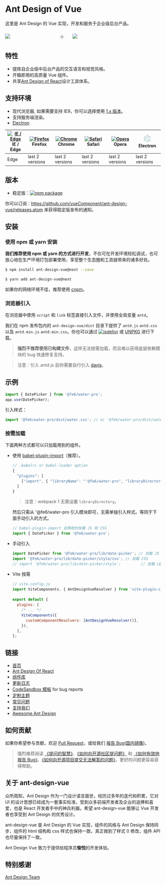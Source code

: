 # Ant Design of Vue

这里是 Ant Design 的 Vue 实现，开发和服务于企业级后台产品。

<div class="pic-plus">
  <img width="150" src="https://gw.alipayobjects.com/zos/rmsportal/KDpgvguMpGfqaHPjicRK.svg" />
  <span>+</span>
  <img width="160" src="https://qn.antdv.com/vue.png" />
</div>

<style>
.pic-plus > * {
  display: inline-block !important;
  vertical-align: middle;
}
.pic-plus span {
  font-size: 30px;
  color: #aaa;
  margin: 0 20px;
}
</style>

## 特性

- 提炼自企业级中后台产品的交互语言和视觉风格。
- 开箱即用的高质量 Vue 组件。
- 共享[Ant Design of React](http://ant-design.gitee.io/docs/spec/introduce-cn)设计工具体系。

## 支持环境

- 现代浏览器, 如果需要支持 IE9，你可以选择使用 [1.x 版本](https://1x.antdv.com/)。
- 支持服务端渲染。
- [Electron](https://electronjs.org/)

| [<img src="https://raw.githubusercontent.com/alrra/browser-logos/master/src/edge/edge_48x48.png" alt="IE / Edge" width="24px" height="24px" />](http://godban.github.io/browsers-support-badges/)<br/>IE / Edge | [<img src="https://raw.githubusercontent.com/alrra/browser-logos/master/src/firefox/firefox_48x48.png" alt="Firefox" width="24px" height="24px" />](http://godban.github.io/browsers-support-badges/)<br/>Firefox | [<img src="https://raw.githubusercontent.com/alrra/browser-logos/master/src/chrome/chrome_48x48.png" alt="Chrome" width="24px" height="24px" />](http://godban.github.io/browsers-support-badges/)<br/>Chrome | [<img src="https://raw.githubusercontent.com/alrra/browser-logos/master/src/safari/safari_48x48.png" alt="Safari" width="24px" height="24px" />](http://godban.github.io/browsers-support-badges/)<br/>Safari | [<img src="https://raw.githubusercontent.com/alrra/browser-logos/master/src/opera/opera_48x48.png" alt="Opera" width="24px" height="24px" />](http://godban.github.io/browsers-support-badges/)<br/>Opera | [<img src="https://raw.githubusercontent.com/alrra/browser-logos/master/src/electron/electron_48x48.png" alt="Electron" width="24px" height="24px" />](http://godban.github.io/browsers-support-badges/)<br/>Electron |
| --- | --- | --- | --- | --- | --- |
| Edge | last 2 versions | last 2 versions | last 2 versions | last 2 versions | last 2 versions |

## 版本

- 稳定版：[![npm package](https://img.shields.io/npm/v/ant-design-vue/next.svg?style=flat-square)](https://www.npmjs.org/package/ant-design-vue)

你可以订阅：https://github.com/vueComponent/ant-design-vue/releases.atom 来获得稳定版发布的通知。

## 安装

### 使用 npm 或 yarn 安装

**我们推荐使用 npm 或 yarn 的方式进行开发**，不仅可在开发环境轻松调试，也可放心地在生产环境打包部署使用，享受整个生态圈和工具链带来的诸多好处。

```bash
$ npm install ant-design-vue@next --save
```

```bash
$ yarn add ant-design-vue@next
```

如果你的网络环境不佳，推荐使用 [cnpm](https://github.com/cnpm/cnpm)。

### 浏览器引入

在浏览器中使用 `script` 和 `link` 标签直接引入文件，并使用全局变量 `antd`。

我们在 npm 发布包内的 `ant-design-vue/dist` 目录下提供了 `antd.js` `antd.css` 以及 `antd.min.js` `antd.min.css`。你也可以通过 [![jsdelivr](https://data.jsdelivr.com/v1/package/npm/ant-design-vue/badge)](https://www.jsdelivr.com/package/npm/ant-design-vue) 或 [UNPKG](https://unpkg.com/ant-design-vue/dist/) 进行下载。

> **强烈不推荐使用已构建文件**，这样无法按需加载，而且难以获得底层依赖模块的 bug 快速修复支持。

> 注意：引入 antd.js 前你需要自行引入 [dayjs](https://day.js.org/)。

## 示例

```jsx
import { DatePicker } from '@fe6/water-pro';
app.use(DatePicker);
```

引入样式：

```jsx
import '@fe6/water-pro/dist/water.css'; // or '@fe6/water-pro/dist/water.less'
```

### 按需加载

下面两种方式都可以只加载用到的组件。

- 使用 [babel-plugin-import](https://github.com/ant-design/babel-plugin-import)（推荐）。

  ```jsx
  // .babelrc or babel-loader option
  {
    "plugins": [
      ["import", { "libraryName": "'@fe6/water-pro", "libraryDirectory": "es", "style": "css" }] // `style: true` 会加载 less 文件
    ]
  }
  ```

  > 注意：webpack 1 无需设置 `libraryDirectory`。

  然后只需从 '@fe6/water-pro 引入模块即可，无需单独引入样式。等同于下面手动引入的方式。

  ```jsx
  // babel-plugin-import 会帮助你加载 JS 和 CSS
  import { DatePicker } from '@fe6/water-pro';
  ```

- 手动引入

  ```jsx
  import DatePicker from '@fe6/water-pro/lib/date-picker'; // 加载 JS
  import '@fe6/water-pro/lib/date-picker/style/css'; // 加载 CSS
  // import '@fe6/water-pro/lib/date-picker/style';         // 加载 LESS
  ```

- Vite 按需

  ```js
  // vite.config.js
  import ViteComponents, { AntDesignVueResolver } from 'vite-plugin-components';

  export default {
    plugins: [
      /* ... */
      ViteComponents({
        customComponentResolvers: [AntDesignVueResolver()],
      }),
    ],
  };
  ```

## 链接

- [首页](https://www.antdv.com/)
- [Ant Design Of React](https://ant.design/)
- [组件库](https://www.antdv.com/docs/vue/introduce-cn)
- [更新日志](/docs/vue/changelog-cn)
- [CodeSandbox 模板](https://codesandbox.io/s/agitated-franklin-1w72v) for bug reports
- [定制主题](/docs/vue/customize-theme-cn)
- [常见问题](/docs/vue/faq-cn)
- [支持我们](/docs/vue/sponsor-cn)
- [Awesome Ant Design](https://github.com/vueComponent/ant-design-vue-awesome)

## 如何贡献

如果你希望参与贡献，欢迎 [Pull Request](https://github.com/vueComponent/ant-design-vue/pulls)，或给我们 [报告 Bug](https://vuecomponent.github.io/issue-helper/)([国内镜像](http://ant-design-vue.gitee.io/issue-helper/))。

> 强烈推荐阅读 [《提问的智慧》](https://github.com/ryanhanwu/How-To-Ask-Questions-The-Smart-Way)、[《如何向开源社区提问题》](https://github.com/seajs/seajs/issues/545) 和 [《如何有效地报告 Bug》](http://www.chiark.greenend.org.uk/%7Esgtatham/bugs-cn.html)、[《如何向开源项目提交无法解答的问题》](https://zhuanlan.zhihu.com/p/25795393)，更好的问题更容易获得帮助。

## 关于 ant-design-vue

众所周知，Ant Design 作为一门设计语言面世，经历过多年的迭代和积累，它对 UI 的设计思想已经成为一套事实标准，受到众多前端开发者及企业的追捧和喜爱，也是 React 开发者手中的神兵利器。希望 ant-design-vue 能够让 Vue 开发者也享受到 Ant Design 的优秀设计。

ant-design-vue 是 Ant Design 的 Vue 实现，组件的风格与 Ant Design 保持同步，组件的 html 结构和 css 样式也保持一致，真正做到了样式 0 修改，组件 API 也尽量保持了一致。

Ant Design Vue 致力于提供给程序员**愉悦**的开发体验。

## 特别感谢

[Ant Design Team](https://github.com/ant-design/ant-design/blob/master/AUTHORS.txt)
